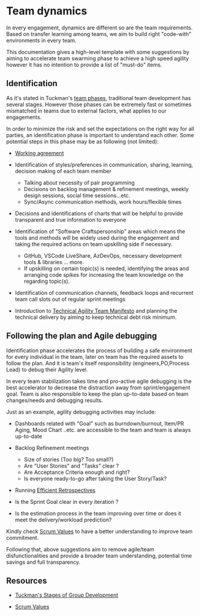 # Team dynamics

In every engagement, dynamics are different so are the team requirements. Based on transfer learning among teams, we aim to build right "code-with" environments in every team.

This documentation gives a high-level template with some suggestions by aiming to accelerate team swarming phase to achieve a high speed agility however it has no intention to provide a list of "must-do" items.

## Identification

As it's stated in Tuckman's [team phases](https://en.wikipedia.org/wiki/Tuckman%27s_stages_of_group_development), traditional team development has several stages.
However those phases can be extremely fast or sometimes mismatched in teams due to external factors, what applies to our engagements.

In order to minimize the risk and set the expectations on the right way for all parties, an identification phase is important to understand each other.
Some potential steps in this phase may be as following (not limited):

- [Working agreement](../team_agreements/working_agreements.md)

- Identification of styles/preferences in communication, sharing, learning, decision making of each team member

  - Talking about necessity of pair programming
  - Decisions on backlog management & refinement meetings, weekly design sessions, social time sessions...etc.
  - Sync/Async communication methods, work hours/flexible times

- Decisions and identifications of charts that will be helpful to provide transparent and true information to everyone

- Identification of "Software Craftspersonship" areas which means the tools and methods will be widely used during the engagement and taking the required actions on team upskilling side if necessary.

  - GitHub, VSCode LiveShare, AzDevOps, necessary development tools & libraries ... more.
  - If upskilling on certain topic(s) is needed, identifying the areas and arranging code spikes for increasing the team knowledge on the regarding topic(s).

- Identification of communication channels, feedback loops and recurrent team call slots out of regular sprint meetings

- Introduction to [Technical Agility Team Manifesto](../team_agreements/team_manifesto.md) and planning the technical delivery by aiming to keep
technical debt risk minimum.

## Following the plan and Agile debugging

Identification phase accelerates the process of building a safe environment for every individual in the team, later on team has the required assets to follow the plan.
And it is team's itself responsibility (engineers,PO,Process Lead) to debug their Agility level.

In every team stabilization takes time and pro-active agile debugging is the best accelerator to decrease the distraction away from sprint/engagement goal.
Team is also responsible to keep the plan up-to-date based on team changes/needs and debugging results.

Just as an example, agility debugging activities may include:

- Dashboards related with "Goal" such as burndown/burnout, Item/PR Aging, Mood Chart ..etc. are accessible to the team and team is always up-to-date

- Backlog Refinement meetings
  - Size of stories (Too big? Too small?)
  - Are "User Stories" and "Tasks" clear ?
  - Are Acceptance Criteria enough and right?
  - Is everyone ready-to-go after taking the User Story/Task?

- Running [Efficient Retrospectives](../how_we_roll/how_we_roll.md)

- Is the Sprint Goal clear in every iteration ?

- Is the estimation process in the team improving over time or does it meet the delivery/workload prediction?

Kindly check [Scrum Values](https://scrumguides.org/scrum-guide.html) to have a better understanding to improve team commitment.

Following that, above suggestions aim to remove agile/team disfunctionalities and provide a broader team understanding, potential time savings and full transparency.

## Resources

- [Tuckman's Stages of Group Development](https://en.wikipedia.org/wiki/Tuckman%27s_stages_of_group_development)

- [Scrum Values](https://scrumguides.org/scrum-guide.html)
